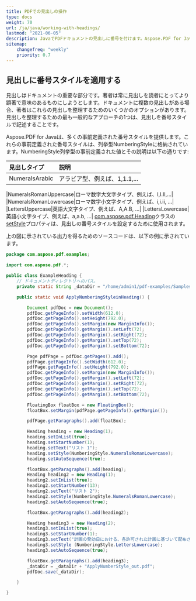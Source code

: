 ```yaml
---
title: PDFでの見出しの操作
type: docs
weight: 70
url: /ja/java/working-with-headings/
lastmod: "2021-06-05"
description: JavaでPDFドキュメントの見出しに番号を付けます。Aspose.PDF for Javaはさまざまな種類の番号スタイルを提供します。
sitemap:
    changefreq: "weekly"
    priority: 0.7
---
```


## 見出しに番号スタイルを適用する

見出しはドキュメントの重要な部分です。著者は常に見出しを読者にとってより顕著で意味のあるものにしようとします。ドキュメントに複数の見出しがある場合、著者はこれらの見出しを整理するためのいくつかのオプションがあります。見出しを整理するための最も一般的なアプローチの1つは、見出しを番号スタイルで記述することです。

Aspose.PDF for Javaは、多くの事前定義された番号スタイルを提供します。これらの事前定義された番号スタイルは、列挙型NumberingStyleに格納されています。NumberingStyle列挙型の事前定義された値とその説明は以下の通りです:

|**見出しタイプ**|**説明**|
| :- | :- |
|NumeralsArabic|アラビア型、例えば、1,1.1,...|

|NumeralsRomanUppercase|ローマ数字大文字タイプ、例えば、I,I.II,...|
|NumeralsRomanLowercase|ローマ数字小文字タイプ、例えば、i,i.ii, ...|
|LettersUppercase|英語大文字タイプ、例えば、A,A.B, ...|
|LettersLowercase|英語小文字タイプ、例えば、a,a.b, ...|
[com.aspose.pdf.Heading](https://reference.aspose.com/pdf/java/com.aspose.pdf/Heading)クラスの[setStyle](https://reference.aspose.com/pdf/java/com.aspose.pdf/Heading)プロパティは、見出しの番号スタイルを設定するために使用されます。

上の図に示されている出力を得るためのソースコードは、以下の例に示されています。

```java
package com.aspose.pdf.examples;

import com.aspose.pdf.*;

public class ExampleHeading {
    // ドキュメントディレクトリへのパス。
    private static String _dataDir = "/home/admin1/pdf-examples/Samples/";

    public static void ApplyNumberingStyleinHeading() {

        Document pdfDoc = new Document();
        pdfDoc.getPageInfo().setWidth(612.0);
        pdfDoc.getPageInfo().setHeight(792.0);
        pdfDoc.getPageInfo().setMargin(new MarginInfo());
        pdfDoc.getPageInfo().getMargin().setLeft(72);
        pdfDoc.getPageInfo().getMargin().setRight(72);
        pdfDoc.getPageInfo().getMargin().setTop(72);
        pdfDoc.getPageInfo().getMargin().setBottom(72);

        Page pdfPage = pdfDoc.getPages().add();
        pdfPage.getPageInfo().setWidth(612.0);
        pdfPage.getPageInfo().setHeight(792.0);
        pdfDoc.getPageInfo().setMargin(new MarginInfo());
        pdfDoc.getPageInfo().getMargin().setLeft(72);
        pdfDoc.getPageInfo().getMargin().setRight(72);
        pdfDoc.getPageInfo().getMargin().setTop(72);
        pdfDoc.getPageInfo().getMargin().setBottom(72);

        FloatingBox floatBox = new FloatingBox();
        floatBox.setMargin(pdfPage.getPageInfo().getMargin());

        pdfPage.getParagraphs().add(floatBox);

        Heading heading = new Heading(1);
        heading.setInList(true);
        heading.setStartNumber(1);
        heading.setText("リスト 1");
        heading.setStyle(NumberingStyle.NumeralsRomanLowercase);
        heading.setAutoSequence(true);

        floatBox.getParagraphs().add(heading);
        Heading heading2 = new Heading(1);
        heading2.setInList(true);
        heading2.setStartNumber(13);
        heading2.setText("リスト 2");
        heading2.setStyle(NumberingStyle.NumeralsRomanLowercase);
        heading2.setAutoSequence(true);

        floatBox.getParagraphs().add(heading2);

        Heading heading3 = new Heading(2);
        heading3.setInList(true);
        heading3.setStartNumber(1);
        heading3.setText("計画の発効日における、各許可された計画に基づいて配布される財産の価値");
        heading3.setStyle (NumberingStyle.LettersLowercase);
        heading3.setAutoSequence(true);

        floatBox.getParagraphs().add(heading3);
        _dataDir = _dataDir + "ApplyNumberStyle_out.pdf";
        pdfDoc.save(_dataDir);

    }

}
```